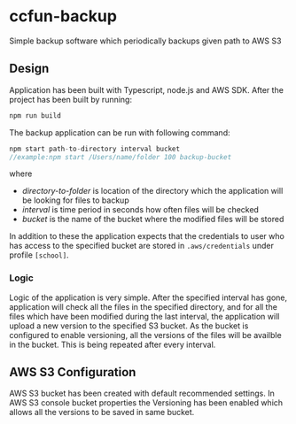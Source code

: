 # ccfun-backup
Simple backup software which periodically backups given path to AWS S3

## Design
Application has been built with Typescript, node.js and AWS SDK. After the project has been built by running:
```ts
npm run build
```
The backup application can be run with following command:
```ts
npm start path-to-directory interval bucket
//example:npm start /Users/name/folder 100 backup-bucket
```
where 
- *directory-to-folder* is location of the directory which the application will be looking for files to backup
- *interval* is time period in seconds how often files will be checked
- *bucket* is the name of the bucket where the modified files will be stored

In addition to these the application expects that the credentials to user who has access to the specified bucket are stored in `.aws/credentials` under profile `[school]`.

### Logic

Logic of the application is very simple. After the specified interval has gone, application will check all the files in the specified directory, and for all the files which have been modified during the last interval, the application will upload a new version to the specified S3 bucket. As the bucket is configured to enable versioning, all the versions of the files will be availble in the bucket. This is being repeated after every interval.

## AWS S3 Configuration
AWS S3 bucket has been created with default recommended settings. In AWS S3 console bucket properties the Versioning has been enabled which allows all the versions to be saved in same bucket.